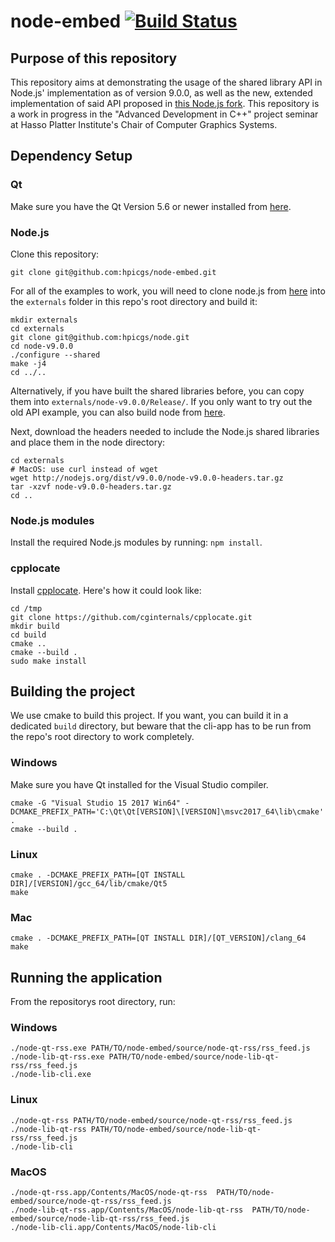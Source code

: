 # node-embed [![Build Status](https://travis-ci.org/hpicgs/node-embed.svg?branch=master)](https://travis-ci.org/hpicgs/node-embed)

## Purpose of this repository

This repository aims at demonstrating the usage of the shared library API in Node.js' implementation as of version 9.0.0, as well as the new, extended implementation of said API proposed in [this Node.js fork](https://github.com/hpicgs/node). This repository is a work in progress in the "Advanced Development in C++" project seminar at Hasso Platter Institute's Chair of Computer Graphics Systems.

## Dependency Setup

### Qt

Make sure you have the Qt Version 5.6 or newer installed from [here](https://download.qt.io/official_releases/qt/).

### Node.js

Clone this repository:
```
git clone git@github.com:hpicgs/node-embed.git
```

For all of the examples to work, you will need to clone node.js from [here](https://github.com/hpicgs/node) into the ```externals``` folder in this repo's root directory and build it:
```
mkdir externals
cd externals
git clone git@github.com:hpicgs/node.git
cd node-v9.0.0
./configure --shared
make -j4
cd ../..
```
Alternatively, if you have built the shared libraries before, you can copy them into ```externals/node-v9.0.0/Release/```. If you only want to try out the old API example, you can also build node from [here](http://nodejs.org/dist/v9.0.0/node-v9.0.0.tar.gz).

Next, download the headers needed to include the Node.js shared libraries and place them in the node directory:
```
cd externals
# MacOS: use curl instead of wget
wget http://nodejs.org/dist/v9.0.0/node-v9.0.0-headers.tar.gz
tar -xzvf node-v9.0.0-headers.tar.gz
cd ..
```

### Node.js modules

Install the required Node.js modules by running: ```npm install```.

### cpplocate

Install [cpplocate](https://github.com/cginternals/cpplocate.git). Here's how it could look like:

```
cd /tmp
git clone https://github.com/cginternals/cpplocate.git
mkdir build
cd build
cmake ..
cmake --build .
sudo make install
```

## Building the project

We use cmake to build this project. If you want, you can build it in a dedicated ```build``` directory, but beware that the cli-app has to be run from the repo's root directory to work completely.

### Windows

Make sure you have Qt installed for the Visual Studio compiler.

```
cmake -G "Visual Studio 15 2017 Win64" -DCMAKE_PREFIX_PATH='C:\Qt\Qt[VERSION]\[VERSION]\msvc2017_64\lib\cmake' .
cmake --build .
```

### Linux

```
cmake . -DCMAKE_PREFIX_PATH=[QT INSTALL DIR]/[VERSION]/gcc_64/lib/cmake/Qt5
make
```

### Mac

```
cmake . -DCMAKE_PREFIX_PATH=[QT INSTALL DIR]/[QT_VERSION]/clang_64
make
```

## Running the application

From the repositorys root directory, run:

### Windows
```
./node-qt-rss.exe PATH/TO/node-embed/source/node-qt-rss/rss_feed.js
./node-lib-qt-rss.exe PATH/TO/node-embed/source/node-lib-qt-rss/rss_feed.js
./node-lib-cli.exe
```

### Linux
```
./node-qt-rss PATH/TO/node-embed/source/node-qt-rss/rss_feed.js
./node-lib-qt-rss PATH/TO/node-embed/source/node-lib-qt-rss/rss_feed.js
./node-lib-cli
```

### MacOS
```
./node-qt-rss.app/Contents/MacOS/node-qt-rss  PATH/TO/node-embed/source/node-qt-rss/rss_feed.js
./node-lib-qt-rss.app/Contents/MacOS/node-lib-qt-rss  PATH/TO/node-embed/source/node-lib-qt-rss/rss_feed.js
./node-lib-cli.app/Contents/MacOS/node-lib-cli
```
